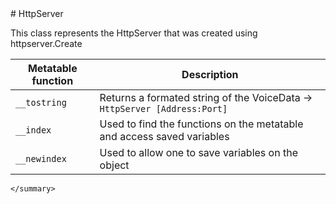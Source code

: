 <type name="HttpServer" category="classfunc" is="class">
	<summary>
# HttpServer

This class represents the HttpServer that was created using <page>httpserver.Create</page><br>

<added version="0.7"></added>

| Metatable function | Description |
|-------|------|
| `__tostring` | Returns a formated string of the VoiceData -> `HttpServer [Address:Port]` |
| `__index` | Used to find the functions on the metatable and access saved variables |
| `__newindex` | Used to allow one to save variables on the object |
	</summary>
</type>